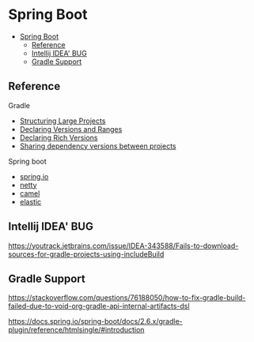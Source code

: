 # Spring Boot

<!-- TOC -->

* [Spring Boot](#spring-boot)
    * [Reference](#reference)
    * [Intellij IDEA' BUG](#intellij-idea-bug)
    * [Gradle Support](#gradle-support)

<!-- TOC -->

## Reference

Gradle

- [Structuring Large Projects](https://docs.gradle.org/7.5.1/userguide/structuring_software_products.html)
- [Declaring Versions and Ranges](https://docs.gradle.org/7.5.1/userguide/single_versions.html)
- [Declaring Rich Versions](https://docs.gradle.org/7.5.1/userguide/rich_versions.html)
- [Sharing dependency versions between projects](https://docs.gradle.org/7.5.1/userguide/platforms.html)

Spring boot

- [spring.io](https://www.spring.io)
- [netty](https://www.netty.io)
- [camel](https://camel.apache.org/)
- [elastic](https://www.elastic.co)

## Intellij IDEA' BUG

https://youtrack.jetbrains.com/issue/IDEA-343588/Fails-to-download-sources-for-gradle-projects-using-includeBuild

## Gradle Support

https://stackoverflow.com/questions/76188050/how-to-fix-gradle-build-failed-due-to-void-org-gradle-api-internal-artifacts-dsl

https://docs.spring.io/spring-boot/docs/2.6.x/gradle-plugin/reference/htmlsingle/#introduction
